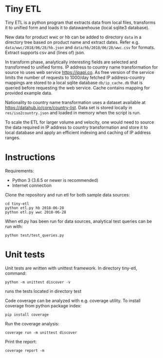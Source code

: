 # Tiny ETL


Tiny ETL is a python program that extracts data from local files, transforms it to unified form and loads it to datawarehouse (local sqlite3 database). 

New data for product wwc or hb can be added to directory `data` in a directory tree based on product name and extract dates. Refer e.g. `data/wwc/2018/06/28/hb.json` and `data/hb/2018/06/28/wwc.csv` for formats. Extract supports csv and (lines of) json. 

In transform phase, analytically interesting fields are selected and transformed to unified forms. IP address to country name transformation for source `hb` uses web service https://ipapi.co. As free version of the service limits the number of requests to 1000/day fetched IP address-country mappings are stored to a local sqlite database `db/ip_cache.db` that is queried before requesting the web service. Cache contains mapping for provided example data. 

Nationality to country name transformation uses a dataset available at https://datahub.io/core/country-list. Data set is stored locally in `res/iso2country.json` and loaded in memory when the script is run.

To scale the ETL for larger volume and velocity, one would need to source the data required in IP address to country transformation and store it to local database and apply an efficient indexing and caching of IP address ranges.

# Instructions

Requirements:
- Python 3 (3.6.5 or newer is recommended)
- Internet connection

Clone the repository and run etl for both sample data sources:
```
cd tiny-etl
python etl.py hb 2018-06-28
python etl.py wwc 2018-06-28
```

When etl.py has been run for data sources, analytical test queries 
can be run with: 
```
python test/test_queries.py
```

# Unit tests

Unit tests are written with unittest framework. In directory tiny-etl, command:
```
python -m unittest discover -v
```
runs the tests located in directory test

Code coverage can be analyzed with e.g. coverage utility.
To install coverage from python package index:
```
pip install coverage
```
Run the coverage analysis:
```
coverage run -m unittest discover
```
Print the report:
```
coverage report -m
```